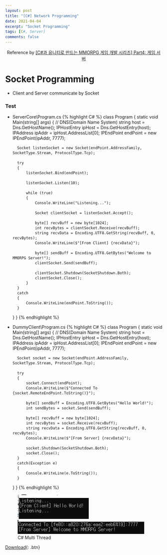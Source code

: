 ```yaml
---
layout: post
title: "[C#] Network Programming"
date: 2021-04-04
excerpt: "Socket Programming"
tags: [C#, Server]
comments: false
---
```


<center>Reference by <a href="https://www.inflearn.com/course/%EC%9C%A0%EB%8B%88%ED%8B%B0-mmorpg-%EA%B0%9C%EB%B0%9C-part4/dashboard">[C#과 유니티로 만드는 MMORPG 게임 개발 시리즈] Part4: 게임 서버</a></center>

# Socket Programming
  - Client and Server communicate by Socket

### Test

* ServerCore\Program.cs
{% highlight C# %}
class Program
{
    static void Main(string[] args)
    {
        // DNS(Domain Name System)
        string host = Dns.GetHostName();
        IPHostEntry ipHost = Dns.GetHostEntry(host);
        IPAddress ipAddr = ipHost.AddressList[0];
        IPEndPoint endPoint = new IPEndPoint(ipAddr, 7777);

        Socket listenSocket = new Socket(endPoint.AddressFamily, SocketType.Stream, ProtocolType.Tcp);

        try
        {
            listenSocket.Bind(endPoint);

            listenSocket.Listen(10);

            while (true)
            {
                Console.WriteLine("Listening...");

                Socket clientSocket = listenSocket.Accept();

                byte[] recvBuff = new byte[1024];
                int recvBytes = clientSocket.Receive(recvBuff);
                string recvData = Encoding.UTF8.GetString(recvBuff, 0, recvBytes);
                Console.WriteLine($"[From Client] {recvData}");

                byte[] sendBuff = Encoding.UTF8.GetBytes("Welcome to MMORPG Server!");
                clientSocket.Send(sendBuff);

                clientSocket.Shutdown(SocketShutdown.Both);
                clientSocket.Close();
            }
        }
        catch
        {
            Console.WriteLine(endPoint.ToString());
        }
    }
}
{% endhighlight %}

* DummyClient\Program.cs
{% highlight C# %}
class Program
{
    static void Main(string[] args)
    {
        // DNS(Domain Name System)
        string host = Dns.GetHostName();
        IPHostEntry ipHost = Dns.GetHostEntry(host);
        IPAddress ipAddr = ipHost.AddressList[0];
        IPEndPoint endPoint = new IPEndPoint(ipAddr, 7777);

        Socket socket = new Socket(endPoint.AddressFamily, SocketType.Stream, ProtocolType.Tcp);

        try
        {
            socket.Connect(endPoint);
            Console.WriteLine($"Connected To {socket.RemoteEndPoint.ToString()}");

            byte[] sendBuff = Encoding.UTF8.GetBytes("Hello World!");
            int sendBytes = socket.Send(sendBuff);

            byte[] recvBuff = new byte[1024];
            int recvBytes = socket.Receive(recvBuff);
            string recvData = Encoding.UTF8.GetString(recvBuff, 0, recvBytes);
            Console.WriteLine($"[From Server] {recvData}");

            socket.Shutdown(SocketShutdown.Both);
            socket.Close();
        }
        catch(Exception e)
        {
            Console.WriteLine(e.ToString());
        }
    }
}
{% endhighlight %}

<figure>
  <a href="/assets/img/posts/cshap_network/0.jpg"><img src="/assets/img/posts/cshap_network/0.jpg"></a>
  <a href="/assets/img/posts/cshap_network/1.jpg"><img src="/assets/img/posts/cshap_network/1.jpg"></a>
	<figcaption>C# Multi Thread</figcaption>
</figure>


[Download](https://github.com/leehuhlee/CShap){: .btn}
